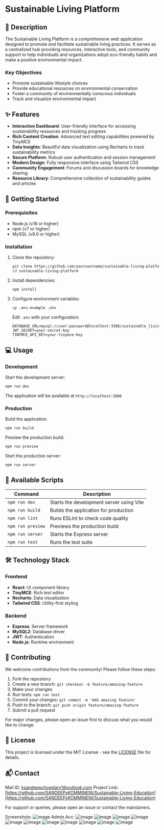 # Sustainable Living Platform
## 🌿 Description

The Sustainable Living Platform is a comprehensive web application designed to promote and facilitate sustainable living practices. It serves as a centralized hub providing resources, interactive tools, and community support to help individuals and organizations adopt eco-friendly habits and make a positive environmental impact.

### Key Objectives
- Promote sustainable lifestyle choices
- Provide educational resources on environmental conservation
- Foster a community of environmentally conscious individuals
- Track and visualize environmental impact

## ✨ Features

- **Interactive Dashboard**: User-friendly interface for accessing sustainability resources and tracking progress
- **Rich Content Creation**: Advanced text editing capabilities powered by TinyMCE
- **Data Insights**: Beautiful data visualization using Recharts to track sustainability metrics
- **Secure Platform**: Robust user authentication and session management
- **Modern Design**: Fully responsive interface using Tailwind CSS
- **Community Engagement**: Forums and discussion boards for knowledge sharing
- **Resource Library**: Comprehensive collection of sustainability guides and articles

## 🚀 Getting Started

### Prerequisites

- Node.js (v16 or higher)
- npm (v7 or higher)
- MySQL (v8.0 or higher)

### Installation

1. Clone the repository:
   ```bash
   git clone https://github.com/yourusername/sustainable-living-platform.git
   cd sustainable-living-platform
   ```

2. Install dependencies:
   ```bash
   npm install
   ```

3. Configure environment variables:
   ```bash
   cp .env.example .env
   ```
   Edit `.env` with your configuration:
   ```
   DATABASE_URL=mysql://user:password@localhost:3306/sustainable_living
   JWT_SECRET=your-secret-key
   TINYMCE_API_KEY=your-tinymce-key
   ```

## 💻 Usage

### Development

Start the development server:
```bash
npm run dev
```
The application will be available at `http://localhost:3000`

### Production

Build the application:
```bash
npm run build
```

Preview the production build:
```bash
npm run preview
```

Start the production server:
```bash
npm run server
```

## 📜 Available Scripts

| Command | Description |
|---------|-------------|
| `npm run dev` | Starts the development server using Vite |
| `npm run build` | Builds the application for production |
| `npm run lint` | Runs ESLint to check code quality |
| `npm run preview` | Previews the production build |
| `npm run server` | Starts the Express server |
| `npm run test` | Runs the test suite |

## 🛠 Technology Stack

### Frontend
- **React**: UI component library
- **TinyMCE**: Rich text editor
- **Recharts**: Data visualization
- **Tailwind CSS**: Utility-first styling

### Backend
- **Express**: Server framework
- **MySQL2**: Database driver
- **JWT**: Authentication
- **Node.js**: Runtime environment

## 🤝 Contributing

We welcome contributions from the community! Please follow these steps:

1. Fork the repository
2. Create a new branch: `git checkout -b feature/amazing-feature`
3. Make your changes
4. Run tests: `npm run test`
5. Commit your changes: `git commit -m 'Add amazing feature'`
6. Push to the branch: `git push origin feature/amazing-feature`
7. Submit a pull request

For major changes, please open an issue first to discuss what you would like to change.

## 📝 License

This project is licensed under the MIT License - see the [LICENSE](LICENSE) file for details.

## 📬 Contact
Mail ID:
[ksandeepchowdary1@outlook.com](ksandeepchowdary1@outlook.com)
Project Link: [https://github.com/SANDEEPxKOMMINENI/Sustainable-Living-Education](https://github.com/SANDEEPxKOMMINENI/Sustainable-Living-Education)

For support or queries, please open an issue or contact the maintainers.

Screenshots:
![image](https://github.com/user-attachments/assets/b69f8676-caee-4c48-b40d-02b7b2b46963)
Admin Acc:
![image](https://github.com/user-attachments/assets/8cd625f4-fd29-44fa-9a02-5df3044434ff)
![image](https://github.com/user-attachments/assets/cefd5759-7dac-4e7f-850e-54b6feb405a7)
![image](https://github.com/user-attachments/assets/0334bb70-9b5f-4cec-b884-268d46d67945)
![image](https://github.com/user-attachments/assets/e0b01e0d-20ec-4f91-bf90-ade3687dfa6c)
![image](https://github.com/user-attachments/assets/0bc9e558-deab-4fea-ae82-36f5e46b8077)
![image](https://github.com/user-attachments/assets/044d33bd-8822-430a-a92b-b7ada9047a5f)
![image](https://github.com/user-attachments/assets/d31c8eee-7f87-408e-96c3-db386523283b)
![image](https://github.com/user-attachments/assets/468356db-5be2-4d5e-a84e-d3e44b0a3bbc)
![image](https://github.com/user-attachments/assets/021821ea-73eb-47b9-93a9-924778a7883e)
![image](https://github.com/user-attachments/assets/2c1e9378-e345-4b33-9b89-22c6d6c586f0)
![image](https://github.com/user-attachments/assets/4aaef8a8-b523-4a63-a030-55c7405adc90)
